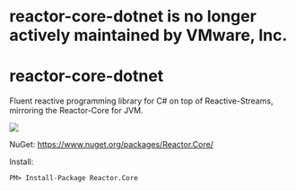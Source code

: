 # reactor-core-dotnet is no longer actively maintained by VMware, Inc.

# reactor-core-dotnet

Fluent reactive programming library for C# on top of Reactive-Streams, mirroring the Reactor-Core for JVM.

<a href='https://travis-ci.org/reactor/reactor-core-dotnet/builds'><img src='https://travis-ci.org/reactor/reactor-core-dotnet.svg?branch=master'></a>

NuGet: https://www.nuget.org/packages/Reactor.Core/

Install:

```
PM> Install-Package Reactor.Core
```
